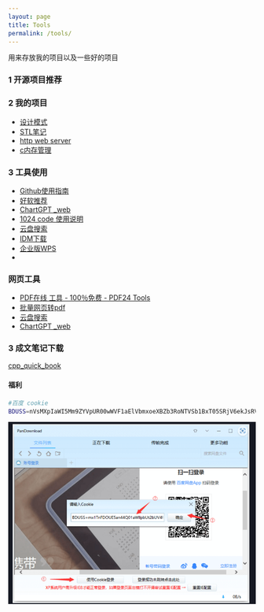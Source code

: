 ```yaml
---
layout: page
title: Tools
permalink: /tools/
---
```


 用来存放我的项目以及一些好的项目



### 1 开源项目推荐







### 2 我的项目

- [设计模式](https://github.com/li54426/Design_patterns_cpp)
- [STL笔记](https://github.com/li54426/STL_Notes)
- [http web server](https://github.com/li54426/tinywebserver)
- [c内存管理]()



### 3 工具使用

- [Github使用指南](https://li54426.github.io/api_software/2023/github.html)
- [好软推荐](https://github.com/li54426/Best_Softwares)
- [ ChartGPT _web](https://github.com/binjie09/chatgpt-web)
- [1024 code 使用说明](https://li54426.github.io/api_software/2023/1024-code.html)
- [云盘搜索](https://yiso.eu.org/)
- [IDM下载](http://www.qiuquan.cc/download/idm.html)
- [企业版WPS](https://www.daqing.gov.cn/daqing/xgxz/202006/87790/files/WPS_Office_2019_%E5%A4%A7%E5%BA%86%E5%B8%82%E5%85%9A%E6%94%BF%E6%9C%BA%E5%85%B3%E4%B8%93%E7%94%A8%E7%89%88.zip)
- 



### 网页工具

- [PDF在线 工具 - 100％免费 - PDF24 Tools](https://tools.pdf24.org/zh/all-tools)
- [批量网页转pdf](https://www.aconvert.com/webpage/)
- [云盘搜索](https://yiso.eu.org/)
- [ ChartGPT _web](https://github.com/binjie09/chatgpt-web)





### 3 成文笔记下载

[cpp_quick_book](/assets/cpp1_quick_book.pdf)





#### 福利

```bash
#百度 cookie
BDUSS=nVsMXpIaWI5Mm9ZYVpUR00wWVF1aElVbmxoeXBZb3RoNTVSb1BxT05SRjV6ekJsRVFBQUFBJCQAAAAAAAAAAAEAAACEEZaQeWttNDQ5AAAAAAAAAAAAAAAAAAAAAAAAAAAAAAAAAAAAAAAAAAAAAAAAAAAAAAAAAAAAAAAAAAAAAAAAAAAAAHlCCWV5QgllR; STOKEN=b0bea08f434d4fe02a3f67c906655945d297c05c36ebd200bac5f847d55a62ba
```

![image-20230919144456697](assets/image-20230919144456697.png)
